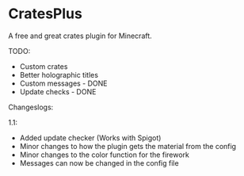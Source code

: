 CratesPlus
=====================

A free and great crates plugin for Minecraft.


TODO:
 - Custom crates
 - Better holographic titles
 - Custom messages - DONE
 - Update checks - DONE


Changeslogs:

1.1:
 - Added update checker (Works with Spigot)
 - Minor changes to how the plugin gets the material from the config
 - Minor changes to the color function for the firework
 - Messages can now be changed in the config file